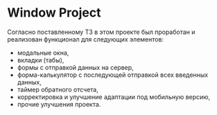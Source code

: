 # Window Project

Согласно поставленному ТЗ в этом проекте был проработан и реализован функционал для следующих элементов:
- модальные окна,
- вкладки (табы),
- формы с отправкой данных на сервер,
- форма-калькулятор с последующей отправкой всех введенных данных,
- таймер обратного отсчета,
- корректировка и улучшение адаптации под мобильную версию,
- прочие улучшения проекта.
